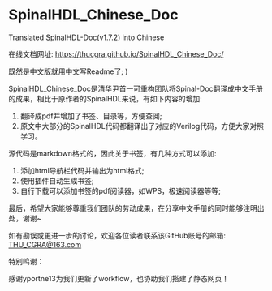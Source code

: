 # SpinalHDL_Chinese_Doc
Translated SpinalHDL-Doc(v1.7.2) into Chinese

在线文档网址: https://thucgra.github.io/SpinalHDL_Chinese_Doc/

既然是中文版就用中文写Readme了; )

SpinalHDL_Chinese_Doc是清华尹首一可重构团队将Spinal-Doc翻译成中文手册的成果，相比于原作者的SpinalHDL来说，有如下内容的增加:

1. 翻译成pdf并增加了书签、目录等，方便查阅;
2. 原文中大部分的SpinalHDL代码都翻译出了对应的Verilog代码，方便大家对照学习。

源代码是markdown格式的，因此关于书签，有几种方式可以添加:

1. 添加html导航栏代码并输出为html格式;
2. 使用插件自动生成书签;
3. 自行下载可以添加书签的pdf阅读器，如WPS，极速阅读器等等;

最后，希望大家能够尊重我们团队的劳动成果，在分享中文手册的同时能够注明出处，谢谢~

如有勘误或更进一步的讨论，欢迎各位读者联系该GitHub账号的邮箱:
THU_CGRA@163.com




特别鸣谢：

感谢yportne13为我们更新了workflow，也协助我们搭建了静态网页！
